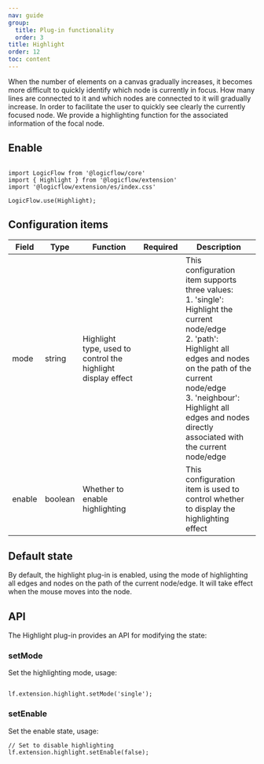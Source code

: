 ```yaml
---
nav: guide
group:
  title: Plug-in functionality
  order: 3
title: Highlight
order: 12
toc: content
---
```


When the number of elements on a canvas gradually increases, it becomes more difficult to quickly identify which node is currently in focus. How many lines are connected to it and which nodes are connected to it will gradually increase. In order to facilitate the user to quickly see clearly the currently focused node. We provide a highlighting function for the associated information of the focal node.

## Enable

```tsx | purex | pure

import LogicFlow from '@logicflow/core'
import { Highlight } from '@logicflow/extension'
import '@logicflow/extension/es/index.css'

LogicFlow.use(Highlight);

```

## Configuration items

| Field | Type | Function | Required | Description |
|-----------|----------|---------------------|------|----------------------------------------------------------------------------------------------------------------|
| mode | string | Highlight type, used to control the highlight display effect | | This configuration item supports three values: <br/>1. 'single': Highlight the current node/edge<br/>2. 'path': Highlight all edges and nodes on the path of the current node/edge<br/>3. 'neighbour': Highlight all edges and nodes directly associated with the current node/edge |
| enable | boolean | Whether to enable highlighting | | This configuration item is used to control whether to display the highlighting effect |

## Default state
By default, the highlight plug-in is enabled, using the mode of highlighting all edges and nodes on the path of the current node/edge. It will take effect when the mouse moves into the node.

## API
The Highlight plug-in provides an API for modifying the state:
### setMode
Set the highlighting mode, usage:
```tsx | purex | pure

lf.extension.highlight.setMode('single');

```
### setEnable
Set the enable state, usage:
```tsx | purex | pure
// Set to disable highlighting
lf.extension.highlight.setEnable(false);

```